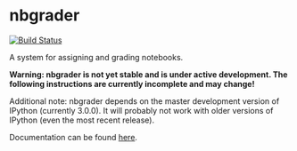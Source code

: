 # nbgrader

[![Build Status](https://travis-ci.org/jupyter/nbgrader.svg)](https://travis-ci.org/jupyter/nbgrader)

A system for assigning and grading notebooks.

**Warning: nbgrader is not yet stable and is under active development. The following instructions are currently incomplete and may change!**

Additional note: nbgrader depends on the master development version of IPython (currently 3.0.0). It will probably not work with older versions of IPython (even the most recent release).

Documentation can be found
[here](http://nbviewer.ipython.org/github/jupyter/nbgrader/tree/master/docs/Index.ipynb).
